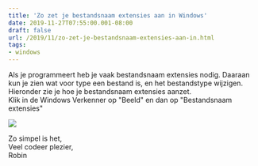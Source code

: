 ```yaml
---
title: 'Zo zet je bestandsnaam extensies aan in Windows'
date: 2019-11-27T07:55:00.001-08:00
draft: false
url: /2019/11/zo-zet-je-bestandsnaam-extensies-aan-in.html
tags: 
- windows
---
```


Als je programmeert heb je vaak bestandsnaam extensies nodig. Daaraan kun je zien wat voor type een bestand is, en het bestandstype wijzigen. Hieronder zie je hoe je bestandsnaam extensies aanzet.  
Klik in de Windows Verkenner op "Beeld" en dan op "Bestandsnaam extensies"  
  

[![](https://1.bp.blogspot.com/-MTbba20crAI/Xd1MiSYGE3I/AAAAAAAAByc/RhnwYHx5TIYdgFs5QFIaAmv-Uj6jZ8LhACLcBGAsYHQ/s640/we.png)](https://1.bp.blogspot.com/-MTbba20crAI/Xd1MiSYGE3I/AAAAAAAAByc/RhnwYHx5TIYdgFs5QFIaAmv-Uj6jZ8LhACLcBGAsYHQ/s1600/we.png)

  
Zo simpel is het,  
Veel codeer plezier,  
Robin